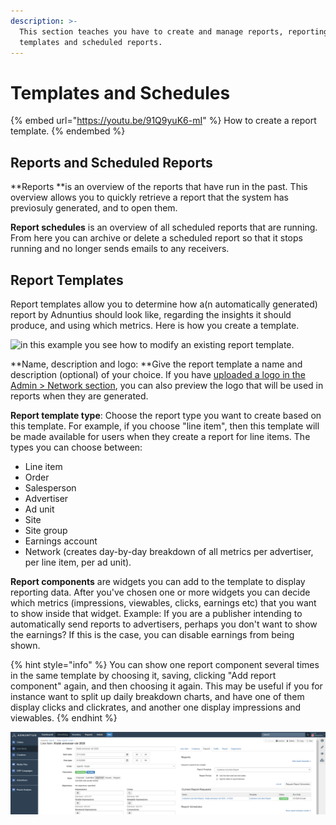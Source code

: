 ```yaml
---
description: >-
  This section teaches you have to create and manage reports, reporting
  templates and scheduled reports.
---
```


# Templates and Schedules

{% embed url="https://youtu.be/91Q9yuK6-mI" %}
How to create a report template. 
{% endembed %}

## **Reports and Scheduled Reports**

**Reports **is an overview of the reports that have run in the past. This overview allows you to quickly retrieve a report that the system has previosuly generated, and to open them. 

**Report schedules** is an overview of all scheduled reports that are running. From here you can archive or delete a scheduled report so that it stops running and no longer sends emails to any receivers. 

## **Report Templates**

Report templates allow you to determine how a(n automatically generated) report by Adnuntius should look like, regarding the insights it should produce, and using which metrics. Here is how you create a template.

![in this example you see how to modify an existing report template.](../../../.gitbook/assets/202003-report-templates.gif)

**Name, description and logo: **Give the report template a name and description (optional) of your choice. If you have [uploaded a logo in the Admin > Network section](../admin/network.md), you can also preview the logo that will be used in reports when they are generated. 

**Report template type**: Choose the report type you want to create based on this template. For example, if you choose "line item", then this template will be made available for users when they create a report for line items. The types you can choose between: 

* Line item
* Order
* Salesperson
* Advertiser
* Ad unit
* Site
* Site group
* Earnings account
* Network (creates day-by-day breakdown of all metrics per advertiser, per line item, per ad unit).

**Report components** are widgets you can add to the template to display reporting data. After you've chosen one or more widgets you can decide which metrics (impressions, viewables, clicks, earnings etc) that you want to show inside that widget. Example: If you are a publisher intending to automatically send reports to advertisers, perhaps you don't want to show the earnings? If this is the case, you can disable earnings from being shown.

{% hint style="info" %}
You can show one report component several times in the same template by choosing it, saving, clicking "Add report component" again, and then choosing it again. This may be useful if you for instance want to split up daily breakdown charts, and have one of them display clicks and clickrates, and another one display impressions and viewables. 
{% endhint %}

![Once a template is created you can generate a (scheduled) report from for instance a line item.](../../../.gitbook/assets/202003-report-template-line-item-example.png)
